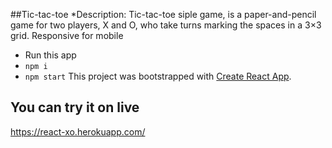 ##Tic-tac-toe
*Description:
Tic-tac-toe siple game, is a paper-and-pencil game for two players, X and O, who take turns marking the spaces in a 3×3 grid. 
Responsive for mobile
* Run this app
* `npm i`
* `npm start`
This project was bootstrapped with [Create React App](https://github.com/facebookincubator/create-react-app).
## You can try it on live
https://react-xo.herokuapp.com/
